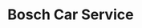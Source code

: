 ---
title: "Bosch Car Service"
url: /rostock/bosch-car-service-charles-darwin-ring/
shop: Autowerkstatt
---